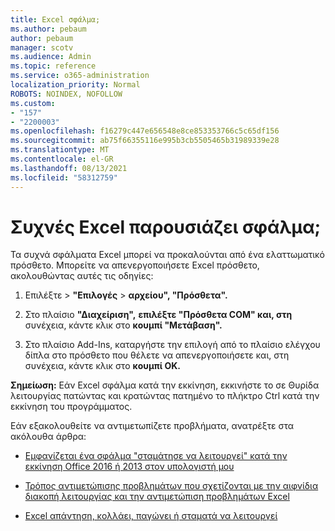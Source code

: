 ```yaml
---
title: Excel σφάλμα;
ms.author: pebaum
author: pebaum
manager: scotv
ms.audience: Admin
ms.topic: reference
ms.service: o365-administration
localization_priority: Normal
ROBOTS: NOINDEX, NOFOLLOW
ms.custom:
- "157"
- "2200003"
ms.openlocfilehash: f16279c447e656548e8ce853353766c5c65df156
ms.sourcegitcommit: ab75f66355116e995b3cb5505465b31989339e28
ms.translationtype: MT
ms.contentlocale: el-GR
ms.lasthandoff: 08/13/2021
ms.locfileid: "58312759"
---
```

# <a name="frequent-excel-crashes"></a>Συχνές Excel παρουσιάζει σφάλμα;

Τα συχνά σφάλματα Excel μπορεί να προκαλούνται από ένα ελαττωματικό πρόσθετο. Μπορείτε να απενεργοποιήσετε Excel πρόσθετο, ακολουθώντας αυτές τις οδηγίες:
  
1. Επιλέξτε  \> **"Επιλογές** \> **αρχείου", "Πρόσθετα".**

2. Στο πλαίσιο **"Διαχείριση",** **επιλέξτε "Πρόσθετα COM" και, στη** συνέχεια, κάντε κλικ στο **κουμπί "Μετάβαση".**

3. Στο πλαίσιο Add-Ins, καταργήστε την επιλογή από το πλαίσιο ελέγχου δίπλα στο πρόσθετο που θέλετε να απενεργοποιήσετε και, στη συνέχεια, κάντε κλικ στο **κουμπί OK.**

**Σημείωση:** Εάν Excel σφάλμα κατά την εκκίνηση, εκκινήστε το σε Θυρίδα λειτουργίας πατώντας και κρατώντας πατημένο το πλήκτρο Ctrl κατά την εκκίνηση του προγράμματος.
  
Εάν εξακολουθείτε να αντιμετωπίζετε προβλήματα, ανατρέξτε στα ακόλουθα άρθρα:
  
- [Εμφανίζεται ένα σφάλμα "σταμάτησε να λειτουργεί" κατά την εκκίνηση Office 2016 ή 2013 στον υπολογιστή μου](https://support.office.com/article/52bd7985-4e99-4a35-84c8-2d9b8301a2fa.aspx)

- [Τρόπος αντιμετώπισης προβλημάτων που σχετίζονται με την αιφνίδια διακοπή λειτουργίας και την αντιμετώπιση προβλημάτων Excel](https://support.microsoft.com/help/2758592/how-to-troubleshoot-crashing-and-not-responding-issues-with-excel)

- [Excel απάντηση, κολλάει, παγώνει ή σταματά να λειτουργεί](https://support.office.com/article/37e7d3c9-9e84-40bf-a805-4ca6853a1ff4.aspx)
